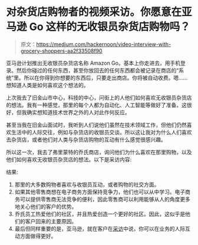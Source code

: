 # 对杂货店购物者的视频采访。你愿意在亚马逊 Go 这样的无收银员杂货店购物吗？

> 原文：<https://medium.com/hackernoon/video-interview-with-grocery-shoppers-aa2f33508f90>

亚马逊计划推出无收银员杂货店名称 Amazon Go。基本上你走进去，用手机登录。然后你碰过的任何东西，甚至你放回去的任何东西都会被记录在商店的“系统”里。所以在你得到你想要的东西后，只要走出商店。你将被自动收费。嗯……想知道人类是如何喜欢这个想法的。

上次我去了旧金山市中心，科技的中心，问街上的人他们如何喜欢无收银员杂货店的想法。我有一种感觉，那里的每个人都为自动化、人工智能等做好了准备。这很好，但我确实想知道技术世界之外的人对此作何反应。

甚至当我在旧金山面试时，我听到人们说他们虽然在技术领域工作，但他们仍然喜欢生活中的人际交往，例如与杂货店的收银员交谈。所以这让我对为什么人们喜欢去杂货店，或者他们对人类与杂货店购物的互动有什么感觉很感兴趣。

所以这一次，我去了弗里蒙特的乔氏商店，询问他们为什么喜欢在那里购物，以及他们如何喜欢无收银员杂货店的想法。以下是采访内容:

结果:

1.  那里的大多数购物者喜欢与收银员互动，或者购物的社交方面。
2.  如果其他零售商想在电子商务方面保持竞争力，他们也可以从中学习。电子商务可以提供零售商无法竞争的便利，因此零售商可以利用能够从人的角度更多地关心他们的客户的优势。
3.  乔氏员工热爱他们的社区，并且热爱创造一个更好的社区。因此，这似乎是他们的客户回来的主要原因。
4.  最后但同样重要的是，亚马逊，就在客户在[采访](https://hackernoon.com/tagged/interview)中说，你可以在业务的人际互动方面做得更好。